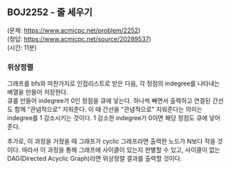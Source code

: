 ## BOJ2252 - 줄 세우기  
(문제: https://www.acmicpc.net/problem/2252)  
(정답: https://www.acmicpc.net/source/20289537)  
(시간: 11분)  

### 위상정렬  
그래프를 bfs와 마찬가지로 인접리스트로 받은 다음, 각 정점의 indegree를 나타내는 배열을 만들어 저장한다.  
큐를 만들어 indegree가 0인 정점을 큐에 넣는다. 하나씩 빼면서 출력하고 연결된 간선도 함께 "관념적으로" 지워준다. 이 때 간선을 "관념적으로" 지워준다는 의미는 indegree를 1 감소시키는 것이다. 1 감소한 indegree가 0이면 해당 정점도 큐에 넣어준다.  

추가로, 이 과정을 거쳤을 때 그래프가 cyclic 그래프라면 출력한 노드가 N보다 작을 것이다. 따라서 이 과정을 통해 그래프에 사이클이 있는지 판별할 수 있고, 사이클이 없는 DAG(Directed Acyclic Graph)라면 위상정렬 결과를 출력할 것이다.